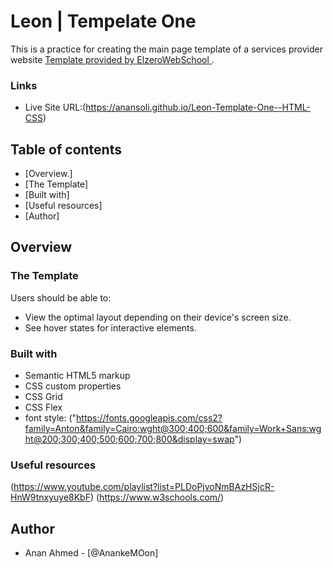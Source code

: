 # Leon | Tempelate One  #

This is a practice for creating the main page template of a services provider website [Template provided by ElzeroWebSchool ](https://github.com/ElzeroWebSchool/HTML_And_CSS_Template_One).

### Links
- Live Site URL:(https://anansoli.github.io/Leon-Template-One--HTML-CSS)

## Table of contents

- [Overview.]
- [The Template]
- [Built with]
- [Useful resources]
- [Author]


## Overview

### The Template

Users should be able to:
- View the optimal layout depending on their device's screen size.
- See hover states for interactive elements.


### Built with

- Semantic HTML5 markup
- CSS custom properties
- CSS Grid
- CSS Flex
- font style: ("https://fonts.googleapis.com/css2?family=Anton&family=Cairo:wght@300;400;600&family=Work+Sans:wght@200;300;400;500;600;700;800&display=swap") 


### Useful resources
(https://www.youtube.com/playlist?list=PLDoPjvoNmBAzHSjcR-HnW9tnxyuye8KbF)
(https://www.w3schools.com/)

## Author
- Anan Ahmed - [@AnankeMOon]

